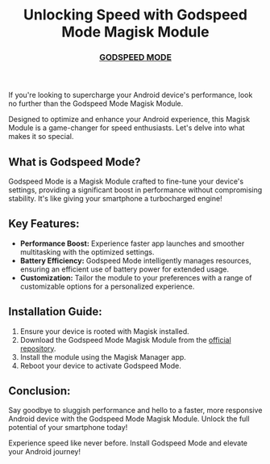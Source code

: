  
<header>
    <h1>Unlocking Speed with Godspeed Mode Magisk Module</h1>
    <h3 class="fw-bold mb-0 fs-4"><a href="https://www.magiskflash.com/2023/11/best-magisk-module-for-gaming-boost.html">GODSPEED MODE</a></h3>
</header>
<section>
    <p>If you're looking to supercharge your Android device's performance, look no further than the Godspeed Mode Magisk Module.</p>
    <p>Designed to optimize and enhance your Android experience, this Magisk Module is a game-changer for speed enthusiasts. Let's delve into what makes it so special.</p>
</section>
<section>
    <h2>What is Godspeed Mode?</h2>
    <p>Godspeed Mode is a Magisk Module crafted to fine-tune your device's settings, providing a significant boost in performance without compromising stability. It's like giving your smartphone a turbocharged engine!</p>
</section>
<section>
    <h2>Key Features:</h2>
    <ul>
        <li><strong>Performance Boost:</strong> Experience faster app launches and smoother multitasking with the optimized settings.</li>
        <li><strong>Battery Efficiency:</strong> Godspeed Mode intelligently manages resources, ensuring an efficient use of battery power for extended usage.</li>
        <li><strong>Customization:</strong> Tailor the module to your preferences with a range of customizable options for a personalized experience.</li>
    </ul>
</section>
<section>
    <h2>Installation Guide:</h2>
    <ol>
        <li>Ensure your device is rooted with Magisk installed.</li>
        <li>Download the Godspeed Mode Magisk Module from the <a href="https://www.magiskflash.com/2023/11/best-magisk-module-for-gaming-boost.html">official repository</a>.</li>
        <li>Install the module using the Magisk Manager app.</li>
        <li>Reboot your device to activate Godspeed Mode.</li>
    </ol>
</section>
<section>
    <h2>Conclusion:</h2>
    <p>Say goodbye to sluggish performance and hello to a faster, more responsive Android device with the Godspeed Mode Magisk Module. Unlock the full potential of your smartphone today!</p>
</section>
<footer>
    <p>Experience speed like never before. Install Godspeed Mode and elevate your Android journey!</p>
</footer>

